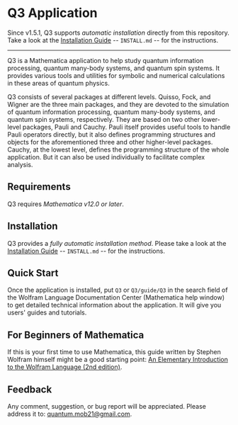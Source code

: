 # Q3 Application

Since v1.5.1, Q3 supports *automatic installation* directly from this repository. Take a look at the [Installation Guide](./INSTALL.md) -- `INSTALL.md` -- for the instructions.

---

Q3 is a Mathematica application to help study quantum information processing, quantum many-body systems, and quantum spin systems. It provides various tools and utilities for symbolic and numerical calculations in these areas of quantum physics.

Q3 consists of several packages at different levels. Quisso, Fock, and Wigner are the three main packages, and they are devoted to the simulation of quantum information processing, quantum many-body systems, and quantum spin systems, respectively. They are based on two other lower-level packages, Pauli and Cauchy. Pauli itself provides useful tools to handle Pauli operators directly, but it also defines programming structures and objects for the aforementioned three and other higher-level packages. Cauchy, at the lowest level, defines the programming structure of the whole application. But it can also be used individually to facilitate complex analysis.


## Requirements

Q3 requires *Mathematica v12.0 or later*.


## Installation

Q3 provides a *fully automatic installation method*. Please take a look at the [Installation Guide](./INSTALL.md) -- `INSTALL.md` -- for the instructions.


## Quick Start

Once the application is installed, put `Q3` or `Q3/guide/Q3` in the search field of the Wolfram Language Documentation Center (Mathematica help window) to get detailed technical information about the application. It will give you users' guides and tutorials.


## For Beginners of Mathematica

If this is your first time to use Mathematica, this guide written by Stephen Wolfram himself might be a good starting point: [An Elementary Introduction to the Wolfram Language (2nd edition)](https://www.wolfram.com/language/elementary-introduction/2nd-ed/).


## Feedback

Any comment, suggestion, or bug report will be appreciated. Please address it to: [quantum.mob21@gmail.com](mailto:quantum.mob21@gmail.com).

